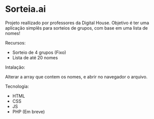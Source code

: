 # Sorteia.ai

Projeto reallizado por professores da Digital House. Objetivo é ter uma aplicação simplês para sorteios de grupos, com base em uma lista de nomes!

Recursos:

- Sorteio de 4 grupos (Fixo)
- Lista de até 20 nomes

Intalação: 

Alterar a array que contem os nomes, e abrir no navegador o arquivo.

Tecnologia:

 - HTML
 - CSS
 - JS
 - PHP (Em breve)
